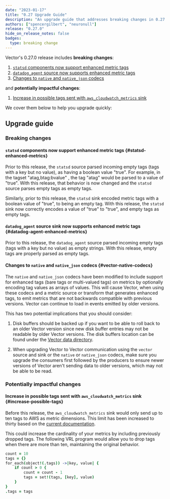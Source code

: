 ```yaml
---
date: "2023-01-17"
title: "0.27 Upgrade Guide"
description: "An upgrade guide that addresses breaking changes in 0.27.0"
authors: ["spencergilbert", "neuronull"]
release: "0.27.0"
hide_on_release_notes: false
badges:
  type: breaking change
---
```


Vector's 0.27.0 release includes **breaking changes**:

1. [`statsd` components now support enhanced metric tags](#statsd-enhanced-metrics)
2. [`datadog_agent` source now supports enhanced metric tags](#datadog-agent-enhanced-metrics)
3. [Changes to `native` and `native_json` codecs](#vector-native-codecs)

and **potentially impactful changes**:

1. [Increase in possible tags sent with `aws_cloudwatch_metrics` sink](#increase-possible-tags)

We cover them below to help you upgrade quickly:

## Upgrade guide

### Breaking changes

#### `statsd` components now support enhanced metric tags {#statsd-enhanced-metrics}

Prior to this release, the `statsd` source parsed incoming empty tags (tags with a key
but no value), as having a boolean value "true". For example, in the tagset
"atag,btag:bvalue" , the tag "atag" would be parsed to a value of "true".
With this release, that behavior is now changed and the `statsd` source parses empty tags
as empty tags.

Similarly, prior to this release, the `statsd` sink encoded metric tags with a boolean value
of "true", to being an empty tag.
With this release, the `statsd` sink now correctly encodes a value of "true" to "true", and
empty tags as empty tags.

#### `datadog_agent` source sink now supports enhanced metric tags {#datadog-agent-enhanced-metrics}

Prior to this release, the `datadog_agent` source parsed incoming empty tags (tags with
a key but no value) as empty strings. With this release, empty tags are properly parsed
as empty tags.

#### Changes to `native` and `native_json` codecs {#vector-native-codecs}

The `native` and `native_json` codecs have been modified to include support for enhanced tags (bare
tags or multi-valued tags) on metrics by optionally encoding tag values as arrays of values.  This
will cause Vector, when using these codecs and a metric source or transform that generates enhanced
tags, to emit metrics that are not backwards compatible with previous versions. Vector can continue
to load in events emitted by older versions.

This has two potential implications that you should consider:

1. Disk buffers should be backed up if you want to be able to roll back to an older Vector version
   since new disk buffer entries may not be readable by older Vector versions. The disk buffers
   location can be found under the
   [Vector data directory](/docs/reference/configuration/global-options/#data_dir).

2. When upgrading Vector to Vector communication using the `vector` source and sink or the `native`
   or `native_json` codecs, make sure you upgrade the consumers first followed by the producers to
   ensure newer versions of Vector aren't sending data to older versions, which may not be able to
   be read.

### Potentially impactful changes

#### Increase in possible tags sent with `aws_cloudwatch_metrics` sink {#increase-possible-tags}

Before this release, the `aws_cloudwatch_metrics` sink would only send up to ten
tags to AWS as metric dimensions. This limit has been increased to thirty based
on the [current documentation](https://docs.aws.amazon.com/AmazonCloudWatch/latest/APIReference/API_Metric.html).

This could increase the cardinality of your metrics by including previously dropped tags.
The following VRL program would allow you to drop tags when there are more than ten,
maintaining the original behavior.

```coffeescript
count = 10
tags = {}
for_each(object!(.tags)) ->|key, value| {
    if count > 0 {
        count = count - 1
        tags = set!(tags, [key], value)
    }
}
.tags = tags
```
